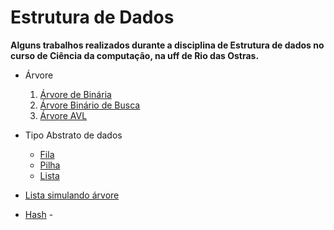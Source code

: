 ﻿# __Estrutura de Dados__

__Alguns trabalhos realizados durante a disciplina de Estrutura de dados no curso de Ciência da computação, na uff
de Rio das Ostras.__

- Árvore
  1. <a href="https://github.com/MasterPug/Faculdade/tree/master/ED/Arvore_B">Árvore de Binária</a>
  2. <a href="https://github.com/MasterPug/Faculdade/tree/master/ED/Arvore_BB">Árvore Binário de Busca</a>
  3. <a href="https://github.com/MasterPug/Faculdade/tree/master/ED/Arvore_AVL">Árvore AVL</a>
  
- Tipo Abstrato de dados
  - [Fila](https://github.com/MasterPug/Faculdade/tree/master/ED/TAD_Fila)
  - [Pilha](https://github.com/MasterPug/Faculdade/tree/master/ED/TAD_Pilha)
  - [Lista](https://github.com/MasterPug/Faculdade/tree/master/ED/TAD_lista)

- [Lista simulando árvore](https://github.com/MasterPug/Faculdade/tree/master/ED/Simula%C3%A7%C3%A3o_Arvore_Lista)
- [Hash](https://github.com/MasterPug/Faculdade/tree/master/ED/Hash)
-[](#)